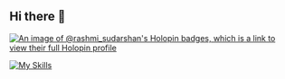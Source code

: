 ## Hi there 👋

<!--
**rashmisudarshan/rashmisudarshan** is a ✨ _special_ ✨ repository because its `README.md` (this file) appears on your GitHub profile.

Here are some ideas to get you started:

- 🔭 I’m currently working on ...
- 🌱 I’m currently learning ...
- 👯 I’m looking to collaborate on ...
- 🤔 I’m looking for help with ...
- 💬 Ask me about ...
- 📫 How to reach me: ...
- 😄 Pronouns: ...
- ⚡ Fun fact: ...
-->
[![An image of @rashmi_sudarshan's Holopin badges, which is a link to view their full Holopin profile](https://holopin.me/rashmi_sudarshan)](https://holopin.io/@rashmi_sudarshan)


[![My Skills](https://skillicons.dev/icons?i=js,html,css,aws,bootstrap,cpp,django,docker,eclipse,express,figma,firebase,jest,mongodb,mysql,nodejs,postgres,py,react,tailwind,ubuntu)](https://skillicons.dev)
